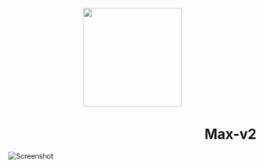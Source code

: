 <p align="center">
  <img src="https://github.com/Max-v2/BlumFarm_v2.0/blob/main/Img/Logo.png" width="200"/>  <h1 align="right">Max-v2</h1>
</p>


![Screenshot](https://github.com/Max-v2/BlumFarm_v2.0/blob/main/Img/Img.png)

